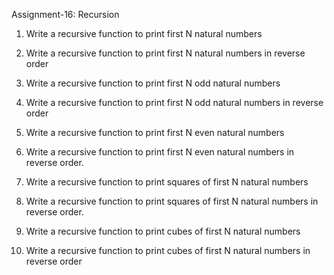 Assignment-16: Recursion

1. Write a recursive function to print first N natural numbers

2. Write a recursive function to print first N natural numbers in reverse order

3. Write a recursive function to print first N odd natural numbers

4. Write a recursive function to print first N odd natural numbers in reverse order

5. Write a recursive function to print first N even natural numbers

6. Write a recursive function to print first N even natural numbers in reverse order.

7. Write a recursive function to print squares of first N natural numbers

8. Write a recursive function to print squares of first N natural numbers in reverse order.

9. Write a recursive function to print cubes of first N natural numbers

10. Write a recursive function to print cubes of first N natural numbers in reverse order
